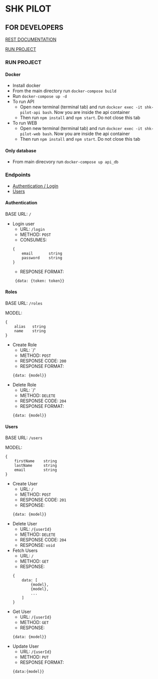 # SHK PILOT


## FOR DEVELOPERS

[REST DOCUMENTATION](#endpoints)

[RUN PROJECT](#run-project)

### RUN PROJECT

#### Docker
* Install docker
* From the main directory run `docker-compose build`
* Run `docker-compose up -d`
* To run API 
    * Open new terminal (terminal tab) and run `dockcer exec -it shk-pilot-api bash`. Now you are inside the api container
    * Then run `npm install` and `npm start`. Do not close this tab
* To run WEB 
    * Open new terminal (terminal tab) and run `dockcer exec -it shk-pilot-web bash`. Now you are inside the api container
    * Then run `npm install` and `npm start`. Do not close this tab

#### Only database
* From main direcvory run `docker-compose up api_db`



### Endpoints
* [Authentication / Login](#authentication)
* [Users](#users)


#### Authentication

BASE URL: `/`

* Login user
    * URL: `/login`
    * METHOD: `POST`
    * CONSUMES:
    ```
    {
        email       string 
        password    string
    }
    ```
    * RESPONSE FORMAT:
    ```
     {data: {token: token}}
    ```

#### Roles

BASE URL: `/roles`

MODEL:
```
{
    alias   string
    name    string
}
```

* Create Role
    * URL: `/'
    * METHOD: `POST`
    * RESPONSE CODE: `200`
    * RESPONSE FORMAT:
    ```
    {data: {model}}
    ```
* Delete Role
    * URL: `/'
    * METHOD: `DELETE`
    * RESPONSE CODE: `204`
    * RESPONSE FORMAT:
    ```
    {data: {model}}
    ```

#### Users

BASE URL: `/users`

MODEL: 
```
{
    firstName    string
    lastName     string
    email        string
}
```
* Create User
    * URL: `/`
    * METHOD: `POST`
    * RESPONSE CODE: `201`
    * RESPONSE:
    ```
    {data: {model}}
    ```
* Delete User
    * URL: `/{userId}`
    * METHOD: `DELETE`
    * RESPONSE CODE: `204`
    * RESPONSE: `void`
* Fetch Users
    * URL: `/`
    * METHOD: `GET`
    * RESPONSE: 
    ```
    {
        data: [
            {model},
            {model},
            ...
        ]
    }
    ```
* Get User
    * URL: `/{userId}`
    * METHOD: `GET`
    * RESPONSE:
    ```
    {data: {model}}
    ```
* Update User
    * URL: `/{userId}`
    * METHOD: `PUT`
    * RESPONSE FORMAT:
    ```
    {data:{model}}
    ```
    

